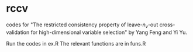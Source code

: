 # rccv
codes for "The restricted consistency property of leave-$n_v$-out cross-validation for high-dimensional variable selection" by Yang Feng and Yi Yu.

Run the codes in ex.R
The relevant functions are in funs.R
